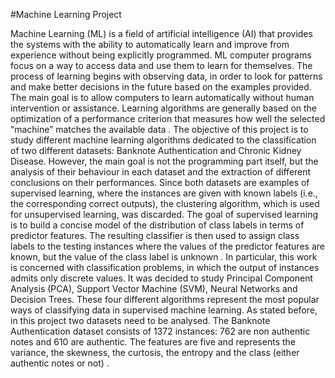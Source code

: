 #Machine Learning Project

Machine Learning (ML) is a field of artificial intelligence (AI) that provides the systems with the ability
to automatically learn and improve from experience without being explicitly programmed. ML
computer programs focus on a way to access data and use them to learn for themselves. The process of
learning begins with observing data, in order to look for patterns and make better decisions in the future
based on the examples provided. The main goal is to allow computers to learn automatically without
human intervention or assistance. Learning algorithms are generally based on the optimization of a
performance criterion that measures how well the selected “machine” matches the available data .
The objective of this project is to study different machine learning algorithms dedicated to the
classification of two different datasets: Banknote Authentication and Chronic Kidney Disease.
However, the main goal is not the programming part itself, but the analysis of their behaviour in each
dataset and the extraction of different conclusions on their performances.
Since both datasets are examples of supervised learning, where the instances are given with known
labels (i.e., the corresponding correct outputs), the clustering algorithm, which is used for unsupervised
learning, was discarded. The goal of supervised learning is to build a concise model of the distribution
of class labels in terms of predictor features. The resulting classifier is then used to assign class labels
to the testing instances where the values of the predictor features are known, but the value of the class
label is unknown . In particular, this work is concerned with classification problems, in which the
output of instances admits only discrete values. It was decided to study Principal Component Analysis
(PCA), Support Vector Machine (SVM), Neural Networks and Decision Trees. These four different
algorithms represent the most popular ways of classifying data in supervised machine learning.
As stated before, in this project two datasets need to be analysed. The Banknote Authentication dataset
consists of 1372 instances: 762 are non authentic notes and 610 are authentic. The features are five and
represents the variance, the skewness, the curtosis, the entropy and the class (either authentic notes or
not) . 
